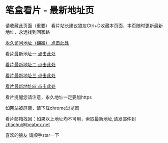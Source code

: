 # 笔盒看片 - 最新地址页

请收藏此页面（重要）
看片站长建议狼友Ctrl+D收藏本页面，本页随时更新最新地址，永远找到回家路

[永久访问地址（翻牆） 点击此处](https://beabox.net/)

[看片最新地址一 点击此处](https://4pcms9fgvb4u.wiki)

[看片最新地址二 点击此处](https://vp9v5wcdsr.wiki)

[看片最新地址三 点击此处](https://w7pxbacqi9.wiki)

[看片最新地址四 点击此处](https://w7pxbacqi9.wiki)

看片提醒您请注意，永久地址一定要加https

如网站被屏蔽，请下载chrome浏览器

看片邮箱找回：如果以上地址均不可用，索取最新地址,请发邮件到 zhaohui@beabox.net

喜欢的狼友 请顺手star一下